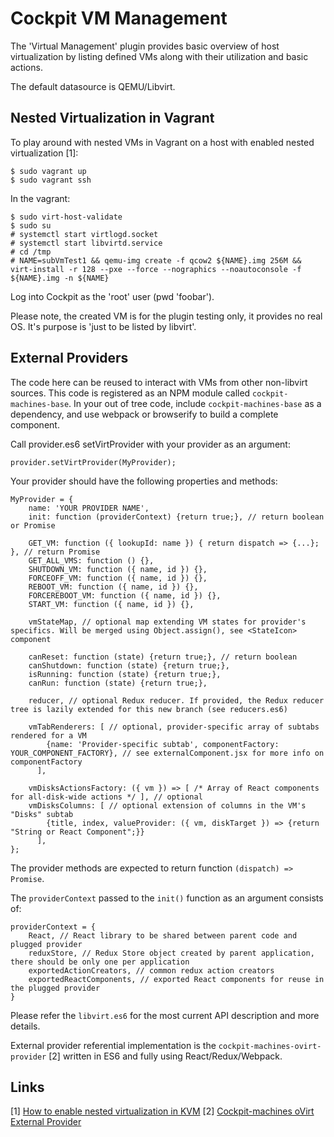 # Cockpit VM Management
The 'Virtual Management' plugin provides basic overview of host virtualization by listing defined VMs along with their utilization and basic actions.

The default datasource is QEMU/Libvirt.

## Nested Virtualization in Vagrant
To play around with nested VMs in Vagrant on a host with enabled nested virtualization [1]:

    $ sudo vagrant up
    $ sudo vagrant ssh

In the vagrant:

    $ sudo virt-host-validate
    $ sudo su
    # systemctl start virtlogd.socket
    # systemctl start libvirtd.service
    # cd /tmp
    # NAME=subVmTest1 && qemu-img create -f qcow2 ${NAME}.img 256M && virt-install -r 128 --pxe --force --nographics --noautoconsole -f ${NAME}.img -n ${NAME}

Log into Cockpit as the 'root' user (pwd 'foobar').

Please note, the created VM is for the plugin testing only, it provides no real OS.
It's purpose is 'just to be listed by libvirt'.

## External Providers

The code here can be reused to interact with VMs from other non-libvirt sources.
This code is registered as an NPM module called ```cockpit-machines-base```. In
your out of tree code, include ```cockpit-machines-base``` as a dependency,
and use webpack or browserify to build a complete component.

Call provider.es6 setVirtProvider with your provider as an argument:

    provider.setVirtProvider(MyProvider);

Your provider should have the following properties and methods:

    MyProvider = {
        name: 'YOUR PROVIDER NAME',
        init: function (providerContext) {return true;}, // return boolean or Promise

        GET_VM: function ({ lookupId: name }) { return dispatch => {...}; }, // return Promise
        GET_ALL_VMS: function () {},
        SHUTDOWN_VM: function ({ name, id }) {},
        FORCEOFF_VM: function ({ name, id }) {},
        REBOOT_VM: function ({ name, id }) {},
        FORCEREBOOT_VM: function ({ name, id }) {},
        START_VM: function ({ name, id }) {},
        
        vmStateMap, // optional map extending VM states for provider's specifics. Will be merged using Object.assign(), see <StateIcon> component
        
        canReset: function (state) {return true;}, // return boolean
        canShutdown: function (state) {return true;},
        isRunning: function (state) {return true;},
        canRun: function (state) {return true;},
        
        reducer, // optional Redux reducer. If provided, the Redux reducer tree is lazily extended for this new branch (see reducers.es6)  
        
        vmTabRenderers: [ // optional, provider-specific array of subtabs rendered for a VM
            {name: 'Provider-specific subtab', componentFactory: YOUR_COMPONENT_FACTORY}, // see externalComponent.jsx for more info on componentFactory
          ],

        vmDisksActionsFactory: ({ vm }) => [ /* Array of React components for all-disk-wide actions */ ], // optional
        vmDisksColumns: [ // optional extension of columns in the VM's "Disks" subtab
            {title, index, valueProvider: ({ vm, diskTarget }) => {return "String or React Component";}}
          ],
    };

The provider methods are expected to return function `(dispatch) => Promise`.

The `providerContext` passed to the `init()` function as an argument consists of:

    providerContext = {
        React, // React library to be shared between parent code and plugged provider
        reduxStore, // Redux Store object created by parent application, there should be only one per application
        exportedActionCreators, // common redux action creators 
        exportedReactComponents, // exported React components for reuse in the plugged provider
    }
            
Please refer the `libvirt.es6` for the most current API description and more details.

External provider referential implementation is the `cockpit-machines-ovirt-provider` [2] written in ES6 and fully using React/Redux/Webpack.

## Links
\[1\] [How to enable nested virtualization in KVM](https://fedoraproject.org/wiki/How_to_enable_nested_virtualization_in_KVM)
\[2\] [Cockpit-machines oVirt External Provider](https://github.com/oVirt/cockpit-machines-ovirt-provider)

